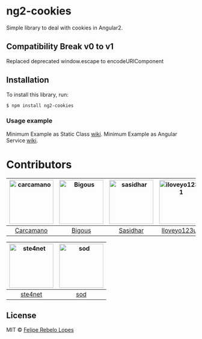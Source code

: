 

# ng2-cookies

Simple library to deal with cookies in Angular2.

## Compatibility Break v0 to v1

Replaced deprecated window.escape to encodeURIComponent


## Installation

To install this library, run:

```bash
$ npm install ng2-cookies
```

### Usage example

Minimum Example as Static Class [wiki](https://github.com/BCJTI/ng2-cookies/wiki/Static-Class-%7C-Minimum-Example).
Minimum Example as Angular Service [wiki](https://github.com/BCJTI/ng2-cookies/wiki/Service-%7C-Minimum-Example).

# Contributors
[<img alt="carcamano" src="https://avatars.githubusercontent.com/u/11354012?v=3&s=117" width="117">](https://github.com/carcamano) |[<img alt="Bigous" src="https://avatars.githubusercontent.com/u/6886560?v=3&s=117" width="117">](https://github.com/bigous) |[<img alt="sasidhar" src="https://avatars.githubusercontent.com/u/897339?v=3&s=117" width="117">](https://github.com/sasidhar) |[<img alt="iloveyo123u1" src="https://avatars.githubusercontent.com/u/6580897?v=3&s=117" width="117">](https://github.com/iloveyo123u1) |[<img alt="etwillbefine" src="https://avatars.githubusercontent.com/u/6608072?v=3&s=117" width="117">](https://github.com/etwillbefine) |[<img alt="josx" src="https://avatars.githubusercontent.com/u/791137?v=3&s=117" width="117">](https://github.com/josx) |[<img alt="tyxz" src="https://avatars2.githubusercontent.com/u/7293989?v=3&s=117" width="117">](https://github.com/tyxz) |
:---: |:---: |:---: |:---: |:---: |:---: |:---: |
[Carcamano](https://github.com/carcamano) |[Bigous](https://github.com/bigous) |[Sasidhar](https://github.com/sasidhar) |[Iloveyo123u1](https://github.com/iloveyo123u1) |[Etwillbefine](https://github.com/etwillbefine) |[Josx](https://github.com/josx)|[Tyx](https://github.com/tyxz) |

[<img alt="ste4net" src="https://avatars.githubusercontent.com/u/16885475?v=3&s=117" width="117">](https://github.com/ste4net) |[<img alt="sod" src="https://avatars.githubusercontent.com/u/905328?v=3&s=117" width="117">](https://github.com/sod) |
:---: |:---: |
[ste4net](https://github.com/ste4net) |[sod](https://github.com/sod) |

## License
MIT © [Felipe Rebelo Lopes](http://github.com/carcamano)

